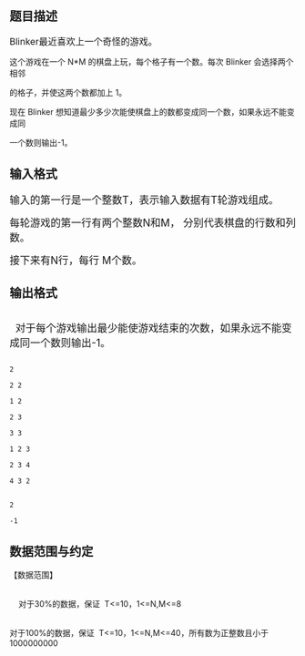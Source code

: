 ## 题目描述

<p><span style="font-size: medium">Blinker最近喜欢上一个奇怪的游戏。 <br>
   这个游戏在一个 N*M 的棋盘上玩，每个格子有一个数。每次 Blinker 会选择两个相邻<br>
   的格子，并使这两个数都加上 1。 <br>
   现在 Blinker 想知道最少多少次能使棋盘上的数都变成同一个数，如果永远不能变成同<br>
   一个数则输出-1。 <br></span></p>

## 输入格式

<p><font size="4">输入的第一行是一个整数T，表示输入数据有T轮游戏组成。 <br>
   每轮游戏的第一行有两个整数N和M， 分别代表棋盘的行数和列数。 <br>
   接下来有N行，每行 M个数。 <br></font></p>

## 输出格式

<p><br><font size="4">  对于每个游戏输出最少能使游戏结束的次数，如果永远不能变成同一个数则输出-1。 </font></p>

```input1
2
2 2
1 2
2 3
3 3
1 2 3
2 3 4
4 3 2
```
```output1
2
-1
```
## 数据范围与约定

<p>【数据范围】 <br><br>
      对于30%的数据，保证  T<=10，1<=N,M<=8 <br><br>
  对于100%的数据，保证  T<=10，1<=N,M<=40，所有数为正整数且小于1000000000 <br><br>
   </p>

